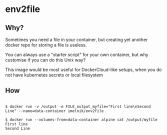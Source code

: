 # env2file

## Why?

Sometimes you need a file in your container, but creating yet another docker repo for storing a file is useless.

You can always use a "starter script" for your own container, but why customise if you can do this Unix way?

This image would be most useful for DockerCloud-like setups, when you do not have kubernetes secrets or local filesystem

## How

```

$ docker run -v /output -e FILE_output_myfile="First line\nSecond Line" --name=data-container imelnik/env2file

$ docker run --volumes-from=data-container alpine cat /output/myfile
First line
Second Line

```